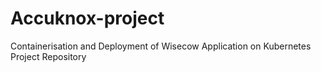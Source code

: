 # Accuknox-project
Containerisation and Deployment of Wisecow Application on Kubernetes Project Repository
